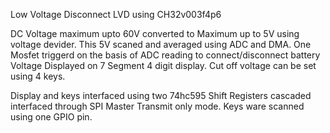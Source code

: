 Low Voltage Disconnect LVD using CH32v003f4p6

DC Voltage maximum upto 60V converted to Maximum up to 5V using voltage devider.
This 5V scaned and averaged using ADC and DMA.
One Mosfet triggerd on the basis of ADC reading to connect/disconnect battery
Voltage Displayed on 7 Segment 4 digit display.
Cut off voltage can be set using 4 keys.

Display and keys interfaced using two 74hc595 Shift Registers cascaded interfaced through SPI Master Transmit only mode.
Keys ware scanned using one GPIO pin.
